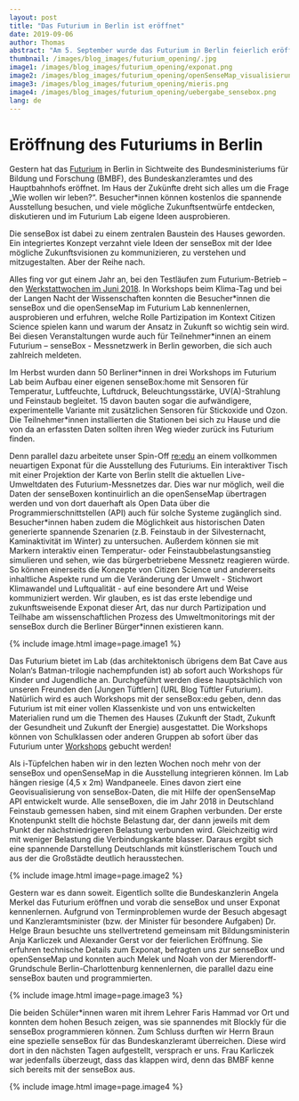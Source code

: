 ```yaml
---
layout: post
title: "Das Futurium in Berlin ist eröffnet"
date: 2019-09-06
author: Thomas
abstract: "Am 5. September wurde das Futurium in Berlin feierlich eröffnet. Im Futurium könnt Ihr die senseBox an verschiedenen Stellen sehen und ausprobieren."
thumbnail: /images/blog_images/futurium_opening/.jpg
image1: /images/blog_images/futurium_opening/exponat.png
image2: /images/blog_images/futurium_opening/openSenseMap_visualisierung.png
image3: /images/blog_images/futurium_opening/mieris.png
image4: /images/blog_images/futurium_opening/uebergabe_sensebox.png
lang: de
---
```


Eröffnung des Futuriums in Berlin
============
Gestern hat das [Futurium](https://futurium.de/) in Berlin in Sichtweite des Bundesministeriums für Bildung und Forschung (BMBF), des Bundeskanzleramtes und des Hauptbahnhofs eröffnet. Im Haus der Zukünfte dreht sich alles um die Frage „Wie wollen wir leben?“. Besucher*innen können kostenlos die spannende Ausstellung besuchen, und viele mögliche Zukunftsentwürfe entdecken, diskutieren und im Futurium Lab eigene Ideen ausprobieren. 

Die senseBox ist dabei zu einem zentralen Baustein des Hauses geworden. Ein integriertes Konzept verzahnt viele Ideen der senseBox mit der Idee mögliche Zukunftsvisionen zu kommunizieren, zu verstehen und mitzugestalten. Aber der Reihe nach.

Alles fing vor gut einem Jahr an, bei den Testläufen zum Futurium-Betrieb – den [Werkstattwochen im Juni 2018](https://sensebox.de/blog/2018-06-15-Futurium). In Workshops beim Klima-Tag und bei der Langen Nacht der Wissenschaften konnten die Besucher\*innen die senseBox und die openSenseMap im Futurium Lab kennenlernen, ausprobieren und erfuhren, welche Rolle Partizipation im Kontext Citizen Science spielen kann und warum der Ansatz in Zukunft so wichtig sein wird. Bei diesen Veranstaltungen wurde auch für Teilnehmer\*innen an einem Futurium – senseBox - Messnetzwerk in Berlin geworben, die sich auch zahlreich meldeten. 

Im Herbst wurden dann 50 Berliner\*innen in drei Workshops im Futurium Lab beim Aufbau einer eigenen senseBox:home mit Sensoren für Temperatur, Luftfeuchte, Luftdruck, Beleuchtungsstärke, UV(A)-Strahlung und Feinstaub begleitet. 15 davon bauten sogar die aufwändigere, experimentelle Variante mit zusätzlichen Sensoren für Stickoxide und Ozon. Die Teilnehmer*innen installierten die Stationen bei sich zu Hause und die von da an erfassten Daten sollten ihren Weg wieder zurück ins Futurium finden. 

Denn parallel dazu arbeitete unser Spin-Off [re:edu](https://www.reedu.de) an einem vollkommen neuartigen Exponat für die Ausstellung des Futuriums. Ein interaktiver Tisch mit einer Projektion der Karte von Berlin stellt die aktuellen Live-Umweltdaten des Futurium-Messnetzes dar. Dies war nur möglich, weil die Daten der senseBoxen kontinuirlich an die openSenseMap übertragen werden und von dort dauerhaft als Open Data über die Programmierschnittstellen (API) auch für solche Systeme zugänglich sind. Besucher\*innen haben zudem die Möglichkeit aus historischen Daten generierte spannende Szenarien (z.B. Feinstaub in der Silvesternacht, Kaminaktivität im Winter) zu untersuchen. Außerdem können sie mit Markern interaktiv einen Temperatur- oder Feinstaubbelastungsanstieg simulieren und sehen, wie das bürgerbetriebene Messnetz reagieren würde. So können einerseits die Konzepte von Citizen Science und andererseits inhaltliche Aspekte rund um die Veränderung der Umwelt - Stichwort Klimawandel und Luftqualität - auf eine besondere Art und Weise kommuniziert werden. Wir glauben, es ist das erste lebendige und zukunftsweisende Exponat dieser Art, das nur durch Partizipation und Teilhabe am wissenschaftlichen Prozess des Umweltmonitorings mit der senseBox durch die Berliner Bürger\*innen existieren kann.

 {% include image.html image=page.image1 %}

Das Futurium bietet im Lab (das architektonisch übrigens dem Bat Cave aus Nolan‘s Batman-trilogie nachempfunden ist) ab sofort auch Workshops für Kinder und Jugendliche an. Durchgeführt werden diese hauptsächlich von unseren Freunden den [Jungen Tüftlern] (URL Blog Tüftler Futurium). Natürlich wird es auch Workshops mit der senseBox:edu geben, denn das Futurium ist mit einer vollen Klassenkiste und von uns entwickelten Materialien rund um die Themen des Hauses (Zukunft der Stadt, Zukunft der Gesundheit und Zukunft der Energie) ausgestattet. Die Workshops können von Schulklassen oder anderen Gruppen ab sofort über das Futurium unter [Workshops](https://futurium.de/de/schulworkshop/workshop-fuer-weiterfuehrende-schulen-sensebox-stadt-der-zukunft) gebucht werden! 

Als i-Tüpfelchen haben wir in den lezten Wochen noch mehr von der senseBox und openSenseMap in die Ausstellung integrieren können. Im Lab hängen riesige (4,5 x 2m) Wandpaneele. Eines davon ziert eine Geovisualisierung von senseBox-Daten, die mit Hilfe der openSenseMap API entwickelt wurde. Alle senseBoxen, die im Jahr 2018 in Deutschland Feinstaub gemessen haben, sind mit einem Graphen verbunden. Der erste Knotenpunkt stellt die höchste Belastung dar, der dann jeweils mit dem Punkt der nächstniedrigeren Belastung verbunden wird. Gleichzeitig wird mit weniger Belastung die Verbindungskante blasser. Daraus ergibt sich eine spannende Darstellung Deutschlands mit künstlerischem Touch und aus der die Großstädte deutlich herausstechen.

 {% include image.html image=page.image2 %}

Gestern war es dann soweit. Eigentlich sollte die Bundeskanzlerin Angela Merkel das Futurium eröffnen und vorab die senseBox und unser Exponat kennenlernen. Aufgrund von Terminproblemen wurde der Besuch abgesagt und Kanzleramtsminister (bzw. der Minister für besondere Aufgaben) Dr. Helge Braun besuchte uns stellvertretend gemeinsam mit Bildungsministerin Anja Karliczek und Alexander Gerst vor der feierlichen Eröffnung. Sie erfuhren technische Details zum Exponat, befragten uns zur senseBox und openSenseMap und konnten auch Melek und Noah von der Mierendorff-Grundschule Berlin-Charlottenburg kennenlernen, die parallel dazu eine senseBox bauten und programmierten. 

 

 {% include image.html image=page.image3 %}

  

Die beiden Schüler\*innen waren mit ihrem Lehrer Faris Hammad vor Ort und konnten dem hohen Besuch zeigen, was sie spannendes mit Blockly für die senseBox programmieren können. Zum Schluss durften wir Herrn Braun eine spezielle senseBox für das Bundeskanzleramt überreichen. Diese wird dort in den nächsten Tagen aufgestellt, versprach er uns. Frau Karliczek war jedenfalls überzeugt, dass das klappen wird, denn das BMBF kenne sich bereits mit der senseBox aus.

 {% include image.html image=page.image4 %}



